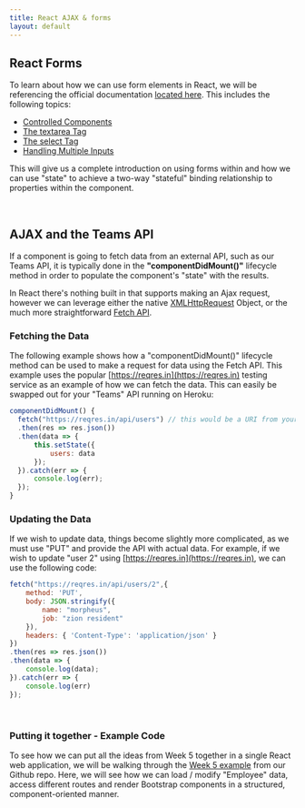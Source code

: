 ```yaml
---
title: React AJAX & forms
layout: default
---
```


## React Forms

To learn about how we can use form elements in React, we will be referencing the official documentation [located here](https://reactjs.org/docs/forms.html).  This includes the following topics:

* [Controlled Components](https://reactjs.org/docs/forms.html#controlled-components)
* [The textarea Tag](https://reactjs.org/docs/forms.html#the-textarea-tag)
* [The select Tag](https://reactjs.org/docs/forms.html#the-select-tag)
* [Handling Multiple Inputs](https://reactjs.org/docs/forms.html#handling-multiple-inputs)

This will give us a complete introduction on using forms within and how we can use "state" to achieve a two-way "stateful" binding relationship to properties within the component.

<br>

## AJAX and the Teams API

If a component is going to fetch data from an external API, such as our Teams API, it is typically done in the **"componentDidMount()"** lifecycle method in order to populate the component's "state" with the results.  

In React there's nothing built in that supports making an Ajax request, however we can leverage either the native [XMLHttpRequest](https://developer.mozilla.org/en-US/docs/Web/API/XMLHttpRequest) Object, or the much more straightforward [Fetch API](https://developer.mozilla.org/en-US/docs/Web/API/Fetch_API).  


### Fetching the Data

The following example shows how a "componentDidMount()" lifecycle method can be used to make a request for data using the Fetch API.  This example uses the popular [https://reqres.in](https://reqres.in) testing service as an example of how we can fetch the data.  This can easily be swapped out for your "Teams" API running on Heroku:

```javascript
componentDidMount() {
  fetch("https://reqres.in/api/users") // this would be a URI from your "Teams API"
  .then(res => res.json())
  .then(data => {
      this.setState({ 
          users: data 
      });
  }).catch(err => {
      console.log(err);
  });
}
```


### Updating the Data

If we wish to update data, things become slightly more complicated, as we must use "PUT" and provide the API with actual data.  For example, if we wish to update "user 2" using [https://reqres.in](https://reqres.in), we can use the following code:

```javascript
fetch("https://reqres.in/api/users/2",{
    method: 'PUT',
    body: JSON.stringify({
        name: "morpheus",
        job: "zion resident"
    }),
    headers: { 'Content-Type': 'application/json' } 
})
.then(res => res.json())
.then(data => {
    console.log(data);
}).catch(err => {
    console.log(err)
});
```

<br>

### Putting it together - Example Code

To see how we can put all the ideas from Week 5 together in a single React web application, we will be walking through the [Week 5 example](https://github.com/sictweb/web422/tree/master/Code%20Examples/week5) from our Github repo.  Here, we will see how we can load / modify "Employee" data, access different routes and render Bootstrap components in a structured, component-oriented manner.

<br>
